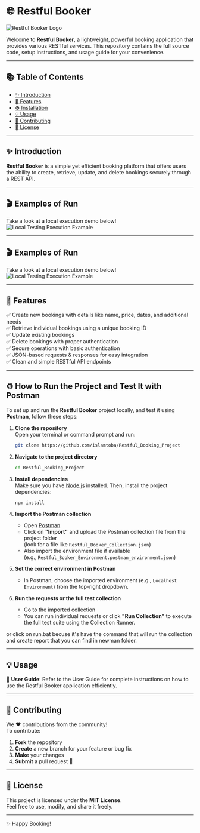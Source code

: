 # 🌐 Restful Booker

![Restful Booker Logo](images.png)

Welcome to **Restful Booker**, a lightweight, powerful booking application that provides various RESTful services. This repository contains the full source code, setup instructions, and usage guide for your convenience.

---

## 📚 Table of Contents

- [✨ Introduction](#-introduction)
- [🚀 Features](#-features)
- [⚙️ Installation](#️-installation)
- [💡 Usage](#-usage)
- [🤝 Contributing](#-contributing)
- [📝 License](#-license)

---

## ✨ Introduction

**Restful Booker** is a simple yet efficient booking platform that offers users the ability to create, retrieve, update, and delete bookings securely through a REST API.

---

## 🎬 Examples of Run

Take a look at a local execution demo below!  
![Local Testing Execution Example](Rec.gif)

---

## 🎬 Examples of Run

Take a look at a local execution demo below!  
![Local Testing Execution Example](Rec.gif)

---

## 🚀 Features

✅ Create new bookings with details like name, price, dates, and additional needs  
✅ Retrieve individual bookings using a unique booking ID  
✅ Update existing bookings  
✅ Delete bookings with proper authentication  
✅ Secure operations with basic authentication  
✅ JSON-based requests & responses for easy integration  
✅ Clean and simple RESTful API endpoints

---

## ⚙️ How to Run the Project and Test It with Postman

To set up and run the **Restful Booker** project locally, and test it using **Postman**, follow these steps:

1. **Clone the repository**  
   Open your terminal or command prompt and run:
   ```bash
   git clone https://github.com/islamtoba/Restful_Booking_Project
   ```

2. **Navigate to the project directory**  
   ```bash
   cd Restful_Booking_Project
   ```

3. **Install dependencies**  
   Make sure you have [Node.js](https://nodejs.org/) installed. Then, install the project dependencies:
   ```bash
   npm install
   ```

5. **Import the Postman collection**  
   - Open [Postman](https://www.postman.com/)
   - Click on **"Import"** and upload the Postman collection file from the project folder  
     (look for a file like `Restful_Booker_Collection.json`)
   - Also import the environment file if available  
     (e.g., `Restful_Booker_Environment.postman_environment.json`)

6. **Set the correct environment in Postman**  
   - In Postman, choose the imported environment (e.g., `Localhost Environment`) from the top-right dropdown.

7. **Run the requests or the full test collection**  
   - Go to the imported collection
   - You can run individual requests or click **"Run Collection"** to execute the full test suite using the Collection Runner.

or click on run.bat becuse it's have the command that will run the collection and create report that you can find in newman folder.

---

## 💡 Usage

📘 **User Guide**: Refer to the User Guide for complete instructions on how to use the Restful Booker application efficiently.

---

## 🤝 Contributing

We ❤️ contributions from the community!  
To contribute:

1. **Fork** the repository  
2. **Create** a new branch for your feature or bug fix  
3. **Make** your changes  
4. **Submit** a pull request 🚀

---

## 📝 License

This project is licensed under the **MIT License**.  
Feel free to use, modify, and share it freely.

---

✨ Happy Booking!
